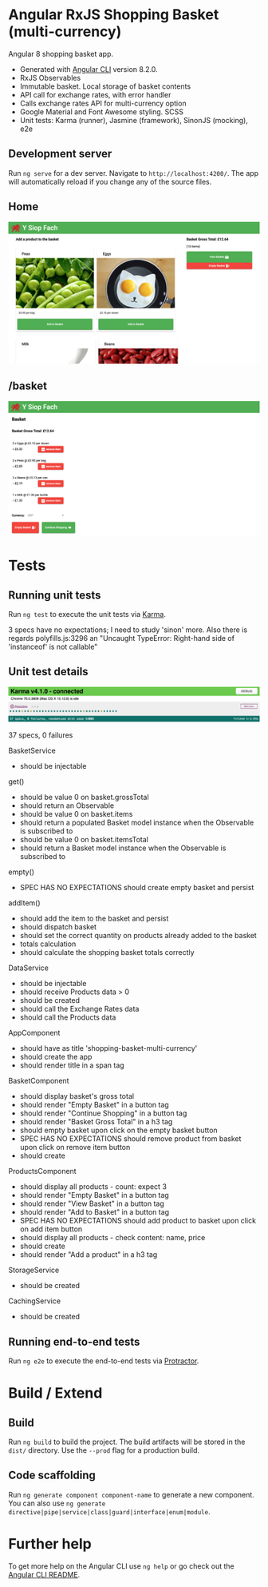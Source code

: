 # Angular RxJS Shopping Basket (multi-currency)

Angular 8 shopping basket app. 
- Generated with [Angular CLI](https://github.com/angular/angular-cli) version 8.2.0.
- RxJS Observables
- Immutable basket. Local storage of basket contents
- API call for exchange rates, with error handler  
- Calls exchange rates API for multi-currency option
- Google Material and Font Awesome styling. SCSS
- Unit tests: Karma (runner), Jasmine (framework), SinonJS (mocking), e2e

## Development server

Run `ng serve` for a dev server. Navigate to `http://localhost:4200/`. The app will automatically reload if you change any of the source files.

## Home
![products_route](./readme_imgs/products-route.png)

## /basket
![basket_route](./readme_imgs/basket-route.png)

# Tests

## Running unit tests

Run `ng test` to execute the unit tests via [Karma](https://karma-runner.github.io).

3 specs have no expectations; I need to study 'sinon' more. Also there is regards polyfills.js:3296 an "Uncaught TypeError: Right-hand side of 'instanceof' is not callable"

## Unit test details
![tests](./readme_imgs/tests.png)

37 specs, 0 failures

BasketService  
- should be injectable  

get()  
- should be value 0 on basket.grossTotal  
- should return an Observable<Basket>  
- should be value 0 on basket.items  
- should return a populated Basket model instance when the Observable is subscribed to  
- should be value 0 on basket.itemsTotal  
- should return a Basket model instance when the Observable is subscribed to  

empty()  
- SPEC HAS NO EXPECTATIONS should create empty basket and persist  

addItem()  
- should add the item to the basket and persist  
- should dispatch basket  
- should set the correct quantity on products already added to the basket  
- totals calculation  
- should calculate the shopping basket totals correctly  

DataService  
- should be injectable  
- should receive Products data > 0  
- should be created  
- should call the Exchange Rates data  
- should call the Products data  

AppComponent  
- should have as title 'shopping-basket-multi-currency'  
- should create the app  
- should render title in a span tag  

BasketComponent  
- should display basket's gross total  
- should render "Empty Basket" in a button tag  
- should render "Continue Shopping" in a button tag  
- should render "Basket Gross Total" in a h3 tag  
- should empty basket upon click on the empty basket button  
- SPEC HAS NO EXPECTATIONS should remove product from basket upon click on remove item button  
- should create  

ProductsComponent  
- should display all products - count: expect 3  
- should render "Empty Basket" in a button tag  
- should render "View Basket" in a button tag  
- should render "Add to Basket" in a button tag  
- SPEC HAS NO EXPECTATIONS should add product to basket upon click on add item button  
- should display all products - check content: name, price  
- should create  
- should render "Add a product" in a h3 tag  

StorageService  
- should be created  

CachingService  
- should be created  

## Running end-to-end tests

Run `ng e2e` to execute the end-to-end tests via [Protractor](http://www.protractortest.org/).

# Build / Extend

## Build

Run `ng build` to build the project. The build artifacts will be stored in the `dist/` directory. Use the `--prod` flag for a production build.

## Code scaffolding

Run `ng generate component component-name` to generate a new component. You can also use `ng generate directive|pipe|service|class|guard|interface|enum|module`.

# Further help

To get more help on the Angular CLI use `ng help` or go check out the [Angular CLI README](https://github.com/angular/angular-cli/blob/master/README.md).
